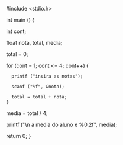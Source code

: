 #include <stdio.h>


int
main ()
{

  int cont;

  float nota, total, media;

  total = 0;


  for (cont = 1; cont <= 4; cont++)
    {

      printf ("insira as notas");

      scanf ("%f", &nota);

      total = total + nota;
    }



  media = total / 4;



  printf ("\n a media do aluno e %0.2f", media);

  return 0;
}
